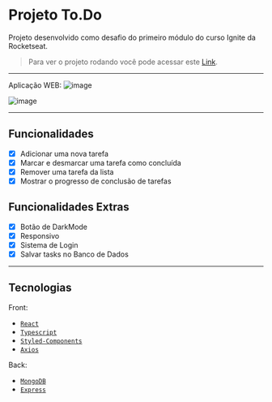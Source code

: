 # Projeto To.Do
Projeto desenvolvido como desafio do primeiro módulo do curso Ignite da Rocketseat. <br/>
> Para ver o projeto rodando você pode acessar este [Link](https://to-do-list-92my.onrender.com/).

---

Aplicação WEB:
![image](https://user-images.githubusercontent.com/62625006/233795550-cfc4c660-1b7c-43c2-a398-9dc2485a24be.png)

![image](https://user-images.githubusercontent.com/62625006/233795602-e51de9ae-15c4-4b99-8ada-993b27f14ae2.png)


---
## Funcionalidades

- [x] Adicionar uma nova tarefa
- [x] Marcar e desmarcar uma tarefa como concluída
- [x] Remover uma tarefa da lista
- [x] Mostrar o progresso de conclusão de tarefas

## Funcionalidades Extras

- [x] Botão de DarkMode
- [x] Responsivo
- [x] Sistema de Login
- [x] Salvar tasks no Banco de Dados
---

## Tecnologias

Front:
- [`React`](https://pt-br.reactjs.org/)
- [`Typescript`](https://www.typescriptlang.org/docs/)
- [`Styled-Components`](https://styled-components.com/)
- [`Axios`](https://axios-http.com/ptbr/docs/intro)

Back:
- [`MongoDB`](https://www.mongodb.com/docs/)
- [`Express`](https://expressjs.com/pt-br/)

